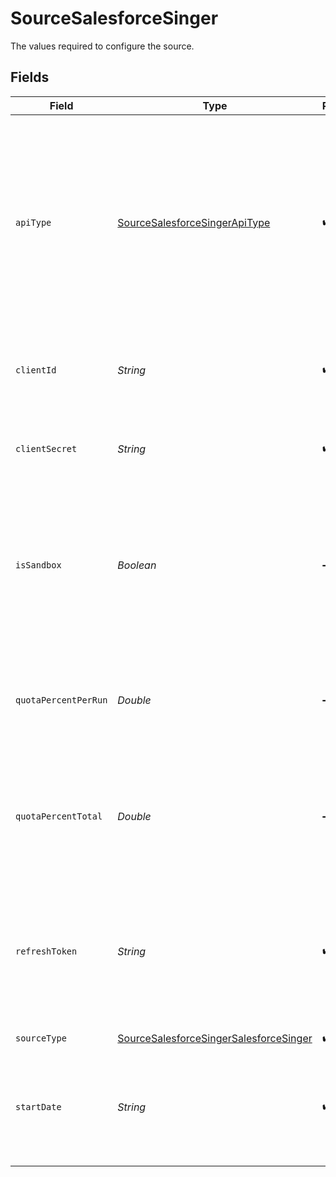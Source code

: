 # SourceSalesforceSinger

The values required to configure the source.


## Fields

| Field                                                                                                                                                                                                                                                           | Type                                                                                                                                                                                                                                                            | Required                                                                                                                                                                                                                                                        | Description                                                                                                                                                                                                                                                     | Example                                                                                                                                                                                                                                                         |
| --------------------------------------------------------------------------------------------------------------------------------------------------------------------------------------------------------------------------------------------------------------- | --------------------------------------------------------------------------------------------------------------------------------------------------------------------------------------------------------------------------------------------------------------- | --------------------------------------------------------------------------------------------------------------------------------------------------------------------------------------------------------------------------------------------------------------- | --------------------------------------------------------------------------------------------------------------------------------------------------------------------------------------------------------------------------------------------------------------- | --------------------------------------------------------------------------------------------------------------------------------------------------------------------------------------------------------------------------------------------------------------- |
| `apiType`                                                                                                                                                                                                                                                       | [SourceSalesforceSingerApiType](../../models/shared/SourceSalesforceSingerApiType.md)                                                                                                                                                                           | :heavy_check_mark:                                                                                                                                                                                                                                              | Unless you know that you are transferring a very small amount of data, prefer using the BULK API. This will help avoid using up all of your API call quota with Salesforce. Valid values are BULK or REST.                                                      |                                                                                                                                                                                                                                                                 |
| `clientId`                                                                                                                                                                                                                                                      | *String*                                                                                                                                                                                                                                                        | :heavy_check_mark:                                                                                                                                                                                                                                              | The Consumer Key that can be found when viewing your app in Salesforce                                                                                                                                                                                          |                                                                                                                                                                                                                                                                 |
| `clientSecret`                                                                                                                                                                                                                                                  | *String*                                                                                                                                                                                                                                                        | :heavy_check_mark:                                                                                                                                                                                                                                              | The Consumer Secret that can be found when viewing your app in Salesforce                                                                                                                                                                                       |                                                                                                                                                                                                                                                                 |
| `isSandbox`                                                                                                                                                                                                                                                     | *Boolean*                                                                                                                                                                                                                                                       | :heavy_minus_sign:                                                                                                                                                                                                                                              | Whether or not the the app is in a Salesforce sandbox. If you do not know what this, assume it is false. We provide more info on this field in the <a href="https://docs.airbyte.io/integrations/destinations/salesforce#is_sandbox">docs</a>.                  |                                                                                                                                                                                                                                                                 |
| `quotaPercentPerRun`                                                                                                                                                                                                                                            | *Double*                                                                                                                                                                                                                                                        | :heavy_minus_sign:                                                                                                                                                                                                                                              | determines the maximum allowed API quota percentage the connector is allowed to consume per sync job                                                                                                                                                            |                                                                                                                                                                                                                                                                 |
| `quotaPercentTotal`                                                                                                                                                                                                                                             | *Double*                                                                                                                                                                                                                                                        | :heavy_minus_sign:                                                                                                                                                                                                                                              | Determines the maximum allowed API quota percentage the connector is allowed to consume at any time                                                                                                                                                             |                                                                                                                                                                                                                                                                 |
| `refreshToken`                                                                                                                                                                                                                                                  | *String*                                                                                                                                                                                                                                                        | :heavy_check_mark:                                                                                                                                                                                                                                              | Salesforce Refresh Token used for Airbyte to access your Salesforce account. If you don't know what this is, follow this <a href="https://medium.com/@bpmmendis94/obtain-access-refresh-tokens-from-salesforce-rest-api-a324fe4ccd9b">guide</a> to retrieve it. |                                                                                                                                                                                                                                                                 |
| `sourceType`                                                                                                                                                                                                                                                    | [SourceSalesforceSingerSalesforceSinger](../../models/shared/SourceSalesforceSingerSalesforceSinger.md)                                                                                                                                                         | :heavy_check_mark:                                                                                                                                                                                                                                              | N/A                                                                                                                                                                                                                                                             |                                                                                                                                                                                                                                                                 |
| `startDate`                                                                                                                                                                                                                                                     | *String*                                                                                                                                                                                                                                                        | :heavy_check_mark:                                                                                                                                                                                                                                              | UTC date and time in the format 2017-01-25T00:00:00Z. Any data before this date will not be replicated.                                                                                                                                                         | 2017-01-25T00:00:00Z                                                                                                                                                                                                                                            |